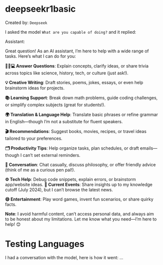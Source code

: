 # deepseekr1basic

Created by: `Deepseek`

I asked the model `What are you capable of doing?` and it replied:

Assistant: 

Great question! As an AI assistant, I’m here to help with a wide range of tasks. Here’s what I can do for you:

**👩🏽💻 Answer Questions**: Explain concepts, clarify ideas, or share trivia across topics like science, history, tech, or culture (just ask!).

**💡 Creative Writing**: Draft stories, poems, jokes, essays, or even help brainstorm ideas for projects.

**📚 Learning Support**: Break down math problems, guide coding challenges, or simplify complex subjects (great for students!).

**🌍 Translation & Language Help**: Translate basic phrases or refine grammar in English—though I’m not a substitute for fluent speakers.

**🎬 Recommendations**: Suggest books, movies, recipes, or travel ideas tailored to your preferences.

**🗂 Productivity Tips**: Help organize tasks, plan schedules, or draft emails—though I can’t set external reminders.

**💬 Conversation**: Chat casually, discuss philosophy, or offer friendly advice (think of me as a curious pen pal!).

**⚙️ Tech Help**: Debug code snippets, explain errors, or brainstorm app/website ideas.
**📅 Current Events**: Share insights up to my knowledge cutoff (July 2024), but I can’t browse the latest news.

**😄 Entertainment**: Play word games, invent fun scenarios, or share quirky facts.

**Note**: I avoid harmful content, can’t access personal data, and always aim to be honest about my limitations. Let me know what you need—I’m here to help! 😊


# Testing Languages

I had a conversation with the model, here is how it went: ...

```

```
